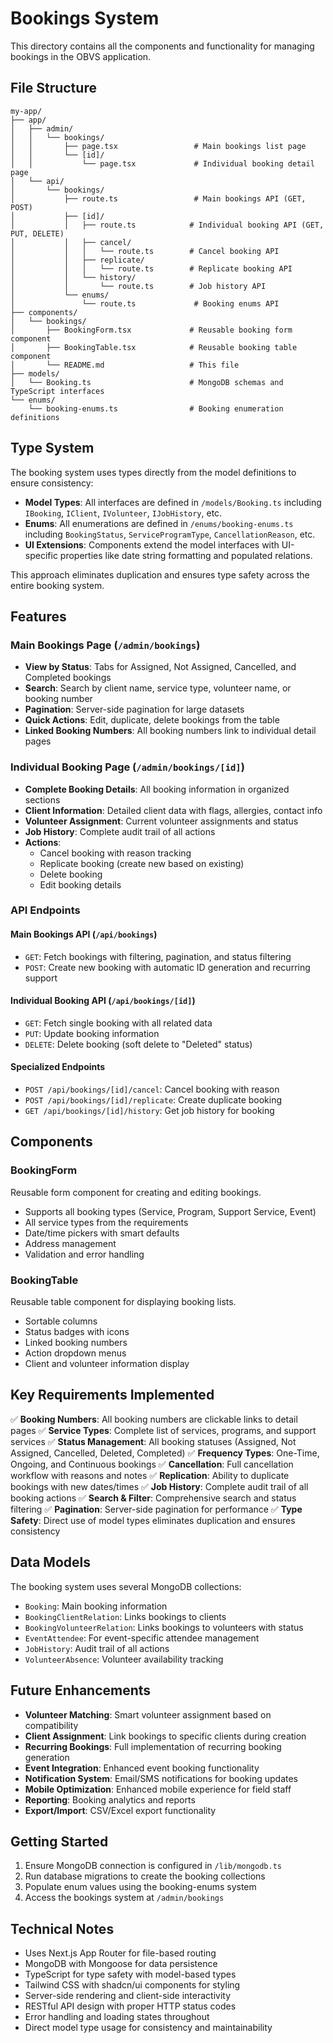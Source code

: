 # Bookings System

This directory contains all the components and functionality for managing bookings in the OBVS application.

## File Structure

```
my-app/
├── app/
│   ├── admin/
│   │   └── bookings/
│   │       ├── page.tsx                 # Main bookings list page
│   │       └── [id]/
│   │           └── page.tsx             # Individual booking detail page
│   └── api/
│       └── bookings/
│           ├── route.ts                 # Main bookings API (GET, POST)
│           ├── [id]/
│           │   ├── route.ts            # Individual booking API (GET, PUT, DELETE)
│           │   ├── cancel/
│           │   │   └── route.ts        # Cancel booking API
│           │   ├── replicate/
│           │   │   └── route.ts        # Replicate booking API
│           │   └── history/
│           │       └── route.ts        # Job history API
│           └── enums/
│               └── route.ts             # Booking enums API
├── components/
│   └── bookings/
│       ├── BookingForm.tsx             # Reusable booking form component
│       ├── BookingTable.tsx            # Reusable booking table component
│       └── README.md                   # This file
├── models/
│   └── Booking.ts                      # MongoDB schemas and TypeScript interfaces
└── enums/
    └── booking-enums.ts                # Booking enumeration definitions
```

## Type System

The booking system uses types directly from the model definitions to ensure consistency:

- **Model Types**: All interfaces are defined in `/models/Booking.ts` including `IBooking`, `IClient`, `IVolunteer`, `IJobHistory`, etc.
- **Enums**: All enumerations are defined in `/enums/booking-enums.ts` including `BookingStatus`, `ServiceProgramType`, `CancellationReason`, etc.
- **UI Extensions**: Components extend the model interfaces with UI-specific properties like date string formatting and populated relations.

This approach eliminates duplication and ensures type safety across the entire booking system.

## Features

### Main Bookings Page (`/admin/bookings`)

- **View by Status**: Tabs for Assigned, Not Assigned, Cancelled, and Completed bookings
- **Search**: Search by client name, service type, volunteer name, or booking number
- **Pagination**: Server-side pagination for large datasets
- **Quick Actions**: Edit, duplicate, delete bookings from the table
- **Linked Booking Numbers**: All booking numbers link to individual detail pages

### Individual Booking Page (`/admin/bookings/[id]`)

- **Complete Booking Details**: All booking information in organized sections
- **Client Information**: Detailed client data with flags, allergies, contact info
- **Volunteer Assignment**: Current volunteer assignments and status
- **Job History**: Complete audit trail of all actions
- **Actions**:
  - Cancel booking with reason tracking
  - Replicate booking (create new based on existing)
  - Delete booking
  - Edit booking details

### API Endpoints

#### Main Bookings API (`/api/bookings`)

- `GET`: Fetch bookings with filtering, pagination, and status filtering
- `POST`: Create new booking with automatic ID generation and recurring support

#### Individual Booking API (`/api/bookings/[id]`)

- `GET`: Fetch single booking with all related data
- `PUT`: Update booking information
- `DELETE`: Delete booking (soft delete to "Deleted" status)

#### Specialized Endpoints

- `POST /api/bookings/[id]/cancel`: Cancel booking with reason
- `POST /api/bookings/[id]/replicate`: Create duplicate booking
- `GET /api/bookings/[id]/history`: Get job history for booking

## Components

### BookingForm

Reusable form component for creating and editing bookings.

- Supports all booking types (Service, Program, Support Service, Event)
- All service types from the requirements
- Date/time pickers with smart defaults
- Address management
- Validation and error handling

### BookingTable

Reusable table component for displaying booking lists.

- Sortable columns
- Status badges with icons
- Linked booking numbers
- Action dropdown menus
- Client and volunteer information display

## Key Requirements Implemented

✅ **Booking Numbers**: All booking numbers are clickable links to detail pages
✅ **Service Types**: Complete list of services, programs, and support services
✅ **Status Management**: All booking statuses (Assigned, Not Assigned, Cancelled, Deleted, Completed)
✅ **Frequency Types**: One-Time, Ongoing, and Continuous bookings
✅ **Cancellation**: Full cancellation workflow with reasons and notes
✅ **Replication**: Ability to duplicate bookings with new dates/times
✅ **Job History**: Complete audit trail of all booking actions
✅ **Search & Filter**: Comprehensive search and status filtering
✅ **Pagination**: Server-side pagination for performance
✅ **Type Safety**: Direct use of model types eliminates duplication and ensures consistency

## Data Models

The booking system uses several MongoDB collections:

- `Booking`: Main booking information
- `BookingClientRelation`: Links bookings to clients
- `BookingVolunteerRelation`: Links bookings to volunteers with status
- `EventAttendee`: For event-specific attendee management
- `JobHistory`: Audit trail of all actions
- `VolunteerAbsence`: Volunteer availability tracking

## Future Enhancements

- **Volunteer Matching**: Smart volunteer assignment based on compatibility
- **Client Assignment**: Link bookings to specific clients during creation
- **Recurring Bookings**: Full implementation of recurring booking generation
- **Event Integration**: Enhanced event booking functionality
- **Notification System**: Email/SMS notifications for booking updates
- **Mobile Optimization**: Enhanced mobile experience for field staff
- **Reporting**: Booking analytics and reports
- **Export/Import**: CSV/Excel export functionality

## Getting Started

1. Ensure MongoDB connection is configured in `/lib/mongodb.ts`
2. Run database migrations to create the booking collections
3. Populate enum values using the booking-enums system
4. Access the bookings system at `/admin/bookings`

## Technical Notes

- Uses Next.js App Router for file-based routing
- MongoDB with Mongoose for data persistence
- TypeScript for type safety with model-based types
- Tailwind CSS with shadcn/ui components for styling
- Server-side rendering and client-side interactivity
- RESTful API design with proper HTTP status codes
- Error handling and loading states throughout
- Direct model type usage for consistency and maintainability
